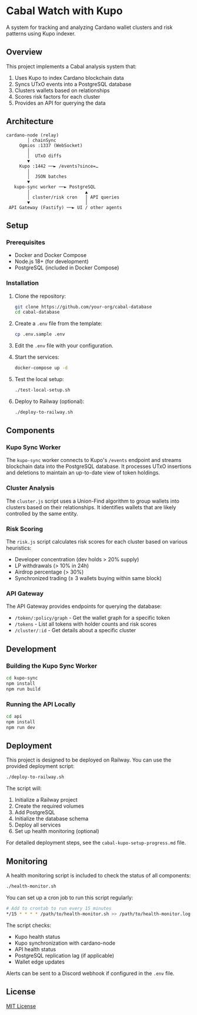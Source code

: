 # Cabal Watch with Kupo

A system for tracking and analyzing Cardano wallet clusters and risk patterns using Kupo indexer.

## Overview

This project implements a Cabal analysis system that:

1. Uses Kupo to index Cardano blockchain data
2. Syncs UTxO events into a PostgreSQL database
3. Clusters wallets based on relationships
4. Scores risk factors for each cluster
5. Provides an API for querying the data

## Architecture

```
cardano-node (relay)
        │ chainSync
     Ogmios :1337 (WebSocket)
        │
        │  UTxO diffs
        ▼
     Kupo :1442 ──► /events?since=…
        │
        │  JSON batches
        ▼
   kupo-sync worker ──► PostgreSQL
        │                     ▲
        │ cluster/risk cron   │ API queries
        ▼                     │
 API Gateway (Fastify) ──► UI / other agents
```

## Setup

### Prerequisites

- Docker and Docker Compose
- Node.js 18+ (for development)
- PostgreSQL (included in Docker Compose)

### Installation

1. Clone the repository:
   ```bash
   git clone https://github.com/your-org/cabal-database
   cd cabal-database
   ```

2. Create a `.env` file from the template:
   ```bash
   cp .env.sample .env
   ```

3. Edit the `.env` file with your configuration.

4. Start the services:
   ```bash
   docker-compose up -d
   ```

5. Test the local setup:
   ```bash
   ./test-local-setup.sh
   ```

6. Deploy to Railway (optional):
   ```bash
   ./deploy-to-railway.sh
   ```

## Components

### Kupo Sync Worker

The `kupo-sync` worker connects to Kupo's `/events` endpoint and streams blockchain data into the PostgreSQL database. It processes UTxO insertions and deletions to maintain an up-to-date view of token holdings.

### Cluster Analysis

The `cluster.js` script uses a Union-Find algorithm to group wallets into clusters based on their relationships. It identifies wallets that are likely controlled by the same entity.

### Risk Scoring

The `risk.js` script calculates risk scores for each cluster based on various heuristics:
- Developer concentration (dev holds > 20% supply)
- LP withdrawals (> 10% in 24h)
- Airdrop percentage (> 30%)
- Synchronized trading (≥ 3 wallets buying within same block)

### API Gateway

The API Gateway provides endpoints for querying the database:
- `/token/:policy/graph` - Get the wallet graph for a specific token
- `/tokens` - List all tokens with holder counts and risk scores
- `/cluster/:id` - Get details about a specific cluster

## Development

### Building the Kupo Sync Worker

```bash
cd kupo-sync
npm install
npm run build
```

### Running the API Locally

```bash
cd api
npm install
npm run dev
```

## Deployment

This project is designed to be deployed on Railway. You can use the provided deployment script:

```bash
./deploy-to-railway.sh
```

The script will:
1. Initialize a Railway project
2. Create the required volumes
3. Add PostgreSQL
4. Initialize the database schema
5. Deploy all services
6. Set up health monitoring (optional)

For detailed deployment steps, see the `cabal-kupo-setup-progress.md` file.

## Monitoring

A health monitoring script is included to check the status of all components:

```bash
./health-monitor.sh
```

You can set up a cron job to run this script regularly:

```bash
# Add to crontab to run every 15 minutes
*/15 * * * * /path/to/health-monitor.sh >> /path/to/health-monitor.log 2>&1
```

The script checks:
- Kupo health status
- Kupo synchronization with cardano-node
- API health status
- PostgreSQL replication lag (if applicable)
- Wallet edge updates

Alerts can be sent to a Discord webhook if configured in the `.env` file.

## License

[MIT License](LICENSE)
